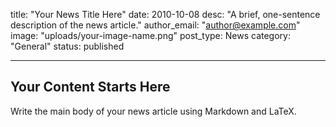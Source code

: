 title: "Your News Title Here"
date: 2010-10-08
desc: "A brief, one-sentence description of the news article."
author_email: "author@example.com"
image: "uploads/your-image-name.png"
post_type: News
category: "General" 
status: published

---

## Your Content Starts Here

Write the main body of your news article using Markdown and LaTeX.